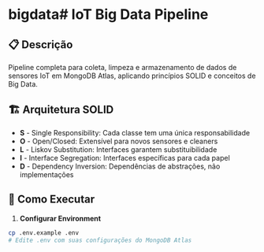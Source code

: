 # bigdata# IoT Big Data Pipeline

## 📋 Descrição
Pipeline completa para coleta, limpeza e armazenamento de dados de sensores IoT em MongoDB Atlas, aplicando princípios SOLID e conceitos de Big Data.

## 🏗 Arquitetura SOLID
- **S** - Single Responsibility: Cada classe tem uma única responsabilidade
- **O** - Open/Closed: Extensível para novos sensores e cleaners
- **L** - Liskov Substitution: Interfaces garantem substituibilidade
- **I** - Interface Segregation: Interfaces específicas para cada papel
- **D** - Dependency Inversion: Dependências de abstrações, não implementações

## 🚀 Como Executar

1. **Configurar Environment**
```bash
cp .env.example .env
# Edite .env com suas configurações do MongoDB Atlas